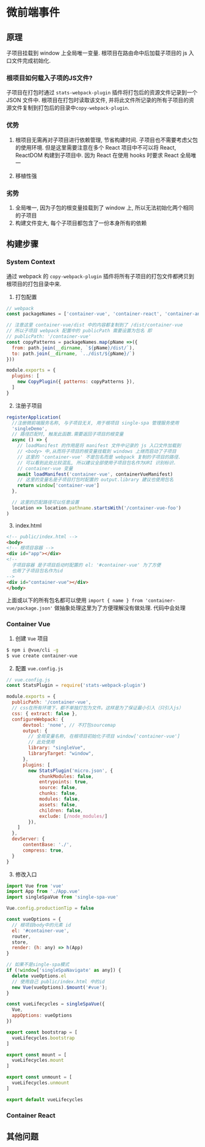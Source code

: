 # 微前端事件

## 原理

子项目挂载到 window 上全局唯一变量. 根项目在路由命中后加载子项目的 js 入口文件完成初始化. 

### 根项目如何载入子项的JS文件?

子项目在打包时通过 `stats-webpack-plugin` 插件将打包后的资源文件记录到一个 JSON 文件中. 根项目在打包时读取该文件, 并将此文件所记录的所有子项目的资源文件复制到打包后的目录中`copy-webpack-plugin`.


### 优势

1. 根项目无需再对子项目进行依赖管理, 节省构建时间. 子项目也不需要考虑父包的使用环境. 但是这里需要注意在多个 React 项目中不可以将 React, ReactDOM 构建到子项目中. 因为 React 在使用 hooks 时要求 React 全局唯一

2. 移植性强

### 劣势

1. 全局唯一, 因为子包的根变量挂载到了 window 上, 所以无法初始化两个相同的子项目
2. 构建文件变大, 每个子项目都包含了一份本身所有的依赖


## 构建步骤

### System Context

通过 webpack 的 `copy-webpack-plugin` 插件将所有子项目的打包文件都拷贝到根项目的打包目录中来. 

1. 打包配置

``` js
// webpack
const packageNames = ['container-vue', 'container-react', 'container-angular']

// 注意这里 container-vue/dist 中的内容都复制到了 /dist/container-vue
// 所以子项目 webpack 配置中的 publicPath 需要设置为包名 即
// publicPath: '/container-vue'
const copyPatterns = packageNames.map(pName =>({ 
  from: path.join(__dirname, `${pName}/dist/`), 
  to: path.join(__dirname, `../dist/${pName}/`) 
}))

module.exports = {
  plugins: [
    new CopyPlugin({ patterns: copyPatterns }),
  ]
}
```

2. 注册子项目 

``` js
registerApplication( 
  //注册微前端服务名称, 与子项目无关, 用于根项目 single-spa 管理服务使用
  'singleDemo', 
  // 路径匹配时, 触发此函数.需要返回子项目的根变量
  async () => {
    // loadManifest 的作用是将 manifest 文件中记录的 js 入口文件加载到 
    // <body> 中,从而将子项目的根变量挂载到 windows 上继而启动了子项目
    // 这里的 'container-vue' 不是包名而是 webpack 复制的子项目的路径.
    // 可以看到此处比较混乱, 所以建议全部使用子项目包名作为URI 识别标识.
    // container-vue 变量
    await loadManifest('container-vue', containerVueManifest)
    // 这里的变量名是子项目打包时配置的 output.library 建议也使用包名
    return window['container-vue']
  },

  // 这里的匹配路径可以任意设置
  location => location.pathname.startsWith('/container-vue-foo') 
)


```
3. index.html

```html
<!-- public/index.html -->
<body>
<!-- 根项目容器 -->
<div id="app"></div> 
<!-- 
  子项目容器 是子项目启动时配置的 el: '#container-vue' 为了方便
  也用了子项目包名作为id
-->
<div id="container-vue"></div>
</body>

```

上面或以下的所有包名都可以使用 `import { name } from 'container-vue/package.json'` 做抽象处理这里为了方便理解没有做处理. 代码中会处理

### Container Vue

1. 创建 `Vue` 项目

``` bash
$ npm i @vue/cli -g
$ vue create container-vue
```

2. 配置 `vue.config.js`

``` js
// vue.config.js
const StatsPlugin = require('stats-webpack-plugin')

module.exports = {
  publicPath: '/container-vue',
  // css在所有环境下，都不单独打包为文件。这样是为了保证最小引入（只引入js）
  css: { extract: false },
  configureWebpack: {
      devtool: 'none', // 不打包sourcemap
      output: {
        // 全局变量名称, 在根项目初始化子项目 window['container-vue'] 
        // 此处使用 
        library: "singleVue",
        libraryTarget: "window",
      },
      plugins: [
        new StatsPlugin('micro.json', {
            chunkModules: false,
            entrypoints: true,
            source: false,
            chunks: false,
            modules: false,
            assets: false,
            children: false,
            exclude: [/node_modules/]
        }),
    ]
  },
  devServer: {
      contentBase: './',
      compress: true,
  }
}
```

3. 修改入口 

``` js
import Vue from 'vue'
import App from './App.vue'
import singleSpaVue from 'single-spa-vue'

Vue.config.productionTip = false

const vueOptions = {
  // 根项目body中的元素 id
  el: '#container-vue',
  router,
  store,
  render: (h: any) => h(App)
}

// 如果不是single-spa模式
if (!window['singleSpaNavigate' as any]) { 
  delete vueOptions.el
  // 使用自己 public/index.html 中的id
  new Vue(vueOptions).$mount('#vue');
}

const vueLifecycles = singleSpaVue({
  Vue,
  appOptions: vueOptions
})

export const bootstrap = [
  vueLifecycles.bootstrap
]

export const mount = [
  vueLifecycles.mount
]

export const unmount = [
  vueLifecycles.unmount
]

export default vueLifecycles

```

### Container React


## 其他问题